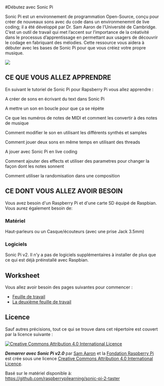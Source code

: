 #Débutez avec Sonic Pi 

Sonic Pi est un environnement de programmation Open-Source, conçu pour créer de nouveaux sons avec du code dans un environmenemnt de live coding; il a été développé par Dr. Sam Aaron de l'Université de Cambridge. C’est un outil de travail qui met l’accent sur l’importance de la créativité dans le processus d’apprentissage en permettant aux usagers de découvrir le codage en fabriquant des mélodies. Cette ressource vous aidera à débuter avec les bases de Sonic Pi pour que vous créiez votre propre musique.

![](cover.png)

## CE QUE VOUS ALLEZ APPRENDRE 

En suivant le tutoriel de Sonic Pi pour Rapsberry Pi vous allez apprendre :

A créer de sons en écrivant du text dans Sonic Pi

A mettre un son en boucle pour que ça se répète

Ce que les numéros de notes de MIDI et comment les convertir à des notes de musique

Comment modifier le son en utilisant les différents synthés et samples 

Comment jouer deux sons en même temps en utilisant des threads

A jouer avec Sonic Pi en live coding

Comment ajouter des effects et utiliser des parametres pour changer la façon dont les notes sonnent

Comment utiliser la randomisation dans une composition

## CE DONT VOUS ALLEZ AVOIR BESOIN

Vous avez besoin d'un Raspberry Pi et d'une carte SD équipé de Raspbian. Vous aurez également besoin de: 

### Matériel 

Haut-parleurs ou un Casque/écouteurs (avec une prise Jack 3.5mm)

### Logiciels

Sonic Pi v2.
Il n’y a pas de logiciels supplémentaires à installer de plus que ce qui est déjà préinstallé avec Raspbian.

## Worksheet

Vous allez avoir besoin des pages suivantes pour commencer :

- [Feuille de travail](worksheet.md)
- [La deuxième feuille de travail](worksheet-2.md)

## Licence

Sauf autres précisions, tout ce qui se trouve dans cet répertoire est couvert par la licence suivante :

[![Creative Commons Attribution 4.0 International Licence](http://i.creativecommons.org/l/by-sa/4.0/88x31.png)](http://creativecommons.org/licenses/by-sa/4.0/)

***Demarrer avec Sonic Pi v2.0*** par [Sam Aaron](https://github.com/samaaron) et la [Fondation Raspberry Pi](http://www.raspberrypi.org) est crée sous une licence [Creative Commons Attribution 4.0 International Licence](http://creativecommons.org/licenses/by-sa/4.0/).

Basé sur le matériel disponible à: https://github.com/raspberrypilearning/sonic-pi-2-taster
